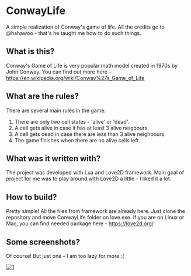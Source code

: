 # ConwayLife
A simple realization of Conway's game of life. All the credits go to @hahawoo - that's he taught me how to do such things.

## What is this?
Conway's Game of Life is very popular math model created in 1970s by John Conway.
You can find out more here - https://en.wikipedia.org/wiki/Conway%27s_Game_of_Life

## What are the rules?
There are several main rules in the game:
1. There are only two cell states - 'alive' or 'dead'.
2. A cell gets alive in case it has at least 3 alive neigbours.
3. A cell gets dead in case there are less than 3 alive neighbours.
4. The game finishes when there are no alive cells left.

## What was it written with?
The project was developed with Lua and Love2D framework. Main goal of project for me was to play around with Love2D a little - I liked it a lot.

## How to build?
Pretty simple! All the files from framework are already here.
Just clone the repository and move ConwayLife folder on love.exe.
If you are on Linux or Mac, you can find needed package here - https://love2d.org/

## Some screenshots?
Of course! But just one - I am too lazy for more :(

<a href="http://ibb.co/f2Yevx"><img src="http://preview.ibb.co/ha8CFx/1.png" alt="1" border="0"></a>
